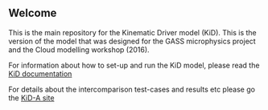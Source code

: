 ## Welcome

This is the main repository for the Kinematic Driver model (KiD). This is the version of the model that was designed for the GASS microphysics project and the Cloud modelling workshop (2016).

For information about how to set-up and run the KiD model, please read the [KiD documentation](https://github.com/Adehill/KiD-A/blob/master/docs/KiD_2.3.2625.pdf)

For details about the intercomparison test-cases and results etc please go the [KiD-A site](https://adehill.github.io/KiD-A/)


